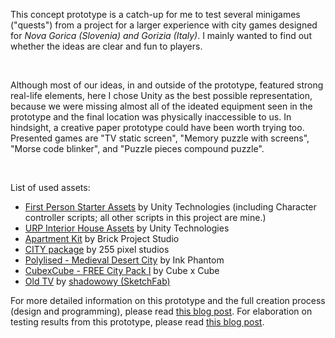 This concept prototype is a catch-up for me to test several minigames ("quests") from a project for a larger experience with city games designed for _Nova Gorica (Slovenia) and Gorizia (Italy)_. I mainly wanted to find out whether the ideas are clear and fun to players.

&nbsp;

Although most of our ideas, in and outside of the prototype, featured strong real-life elements, here I chose Unity as the best possible representation, because we were missing almost all of the ideated equipment seen in the prototype and the final location was physically inaccessible to us. In hindsight, a creative paper prototype could have been worth trying too. Presented games are "TV static screen", "Memory puzzle with screens", "Morse code blinker", and "Puzzle pieces compound puzzle".

&nbsp;

List of used assets:

- [First Person Starter Assets](https://assetstore.unity.com/packages/essentials/starterassets-firstperson-updates-in-new-charactercontroller-pac-196525) by Unity Technologies (including Character controller scripts; all other scripts in this project are mine.)
- [URP Interior House Assets](https://assetstore.unity.com/packages/3d/environments/interior-house-assets-urp-257122) by Unity Technologies
- [Apartment Kit](https://assetstore.unity.com/packages/3d/environments/apartment-kit-124055) by Brick Project Studio
- [CITY package](https://assetstore.unity.com/packages/3d/environments/urban/city-package-107224) by 255 pixel studios
- [Polylised - Medieval Desert City](https://assetstore.unity.com/packages/3d/environments/historic/polylised-medieval-desert-city-94557) by Ink Phantom
- [CubexCube - FREE City Pack I](https://assetstore.unity.com/packages/3d/environments/urban/cubexcube-free-city-pack-i-199815) by Cube x Cube
- [Old TV](https://sketchfab.com/3d-models/old-tv-7cef86bade2b447d841c333bcab9287c) by [shadowowy (SketchFab)](https://sketchfab.com/shadowowy)


For more detailed information on this prototype and the full creation process (design and programming), please read [this blog post](https://acutecity.wordpress.com/2023/12/05/week-11-12-concept-prototyping-in-unity/).
For elaboration on testing results from this prototype, please read [this blog post](https://acutecity.wordpress.com/2023/12/07/week-13-user-testing-unity-prototype-app-ui-mockup/).